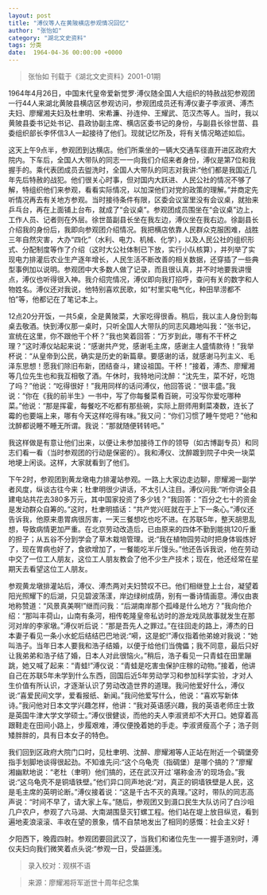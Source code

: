 ```yaml
---
layout: post
title: "溥仪等人在黄陂横店参观情况回忆"
author: "张怡如"
category: "湖北文史资料"
tags: 分类
date:  1964-04-36 00:00:00 +0000
---
```

> 张怡如
> 刊载于《湖北文史资料》2001-01期

1964年4月26日，中国末代皇帝爱新觉罗·溥仪随全国人大组织的特赦战犯参观团一行44人来湖北黄陂县横店区参观访问，参观团成员还有溥仪妻子李淑贤、溥杰夫妇、廖耀湘夫妇及杜聿明、宋希濂、孙连仲、王耀武、范汉杰等人。当时，我以黄陂县委书记处书记、县政协副主席、横店区委书记的身份，与副县长徐世苗、县委组织部长李怀信3人一起接待了他们。现就记忆所及，将有关情况略述如后。

这天上午9点半，参观团到达横店。他们所乘坐的一辆大交通车径直开进区政府大院内。下车后，全国人大带队的同志一一向我们介绍来者身份，溥仪是第7位和我握手的。乘代表团成员去盥洗时，全国人大带队的同志对我讲:“他们都是我国近几年先后特赦的战犯。他们很关心时事，但对国内大跃进、人民公社的情况不够了解，特组织他们来参观，看看实际情况，以加深他们对党的政策的理解。”并商定先听情况再去有关地方参观。当时接待条件有限，区委会议室里没有会议桌，就抬来乒乓台，再在上面铺上台布，就成了“会议桌”。参观团成员围坐在“会议桌”边上，工作人员、记者则在外层。徐世苗副县长坐在我左边，溥仪坐在我右边。徐副县长介绍我的身份后，我即向参观团介绍情况。我把横店依靠人民群众克服困难，战胜三年自然灾害，大办“四化”（水利、电力、机械、化学），以及人民公社的组织形式、分配制度等作了介绍（这时大公社体制已下放，实行小队核算），并列举了实现电力排灌后农业生产逐年增长，人民生活不断改善的相关数据，还穿插了一些典型事例加以说明。参观团中大多数人做了记录，而且很认真，并不时地要我讲慢点，溥仪也听得很入神。我介绍完情况，溥仪即向我打招呼，查问有关的数字和人物姓名。溥仪还对我说，他特别喜欢民歌，如“村里实电气化，种田旱涝都不怕”等，他都记在了笔记本上。

12点20分开饭，一共5桌，全是黄陂菜，大家吃得很香。稍后，我以主人身份到每桌去敬酒。快到溥仪那一桌时，只听全国人大带队的同志风趣地叫我：“张书记，宣统在这里，你不跟他干个杯？”我也笑着回答：“万岁到此，哪有不干杯之理？”这时溥仪站起来说：“感谢共产党，感谢毛主席，感谢主人盛情款待！”我举杯说：“从皇帝到公民，确实是历史的新篇章。要感谢的话，就感谢马列主义、毛泽东思想！愿我们除旧布新，团结奋斗，建设祖国。干杯！”接着，溥杰、廖耀湘等几位先生也和我互相敬了酒。午休时，我特地问沈醉：“沈先生，菜不好，吃饱了吗？”他说：“吃得很好！”我用同样的话问溥仪，他回答说：“很丰盛。”我说：“你在《我的前半生》一书中，写了你每餐菜肴百碗，可没写你爱吃哪种菜。”他说：“那是挥霍，每餐吃不吃都有那些碗，实际上厨师用剩菜凑数，连长了霉的也要端上来，哪有今天这样吃得有味。”我又问：“你们习惯了睡午觉吧？”他和沈醉都说睡不睡无所谓。我说：“那就随便转转吧。”

我这样做是有意让他们出来，以便让未参加接待工作的领导（如古博副专员）和同志们看一看（当时参观团的行动是保密的）。我和溥仪、沈醉踱到院子中央一块菜地埂上闲谈。这样，大家就看到了他们。

下午2时，参观团到黄龙墩电力排灌站参观。一路上大家边走边聊，廖耀湘一副学者风度，纵谈古往今来；杜聿明很少讲话，不太引人注目。溥仪问我:“听你讲全县建电站共花去380多万元，其中国家投资了多少钱？”我回答：“百分之七十的资金是发动群众自筹的。”这时，杜聿明插话：“共产党兴旺就在于上下一条心。”溥仪还告诉我，他原来患胃病很厉害，一天三餐想吃也吃不进。在苏联5年，整天胡思乱想，导致病情更加严重。在北京劳动改造后，已由原来的四体不勤到能挑120斤重的担子；从五谷不分到学会了草木栽培管理。说:“我在植物园劳动时把身体锻炼好了，现在胃病也好了，食欲增加了，一餐能吃半斤馒头。”他还告诉我说，他在劳动中交了一位工人朋友，这位工人朋友教会了他不少生产技术；现在，他还经常在星期天去看望这位工人朋友。

参观黄龙墩排灌站后，溥仪、溥杰两对夫妇赞叹不已。他们相继登上土台，凝望着阳光照耀下的后湖，只见碧波荡漾，岸边绿树成荫，别有一番诗情画意。溥仪由衷地称赞道：“风景真美啊!”继而问我：“后湖南岸那个孤峰是什么地方？”我向他介绍：“那叫丰荷山，山南有条河，相传乾隆皇帝私访时的游龙戏凤故事就发生在那河对岸的李家墩。”溥仪听后说：“那是吾先人之罪过。”在往回走的路上，溥杰的日本妻子看见一条小水蛇后结结巴巴地说:“嗬，这是蛇!”溥仪指着他弟媳对我说：“她叫浩子。当年日本人要我和浩子结婚，以便于给他们当傀儡；我不同意，最后只好让我弟弟和浩子结了婚，日本人对此很恼火。”稍后，浩子看见一只青蛙在田里蹦跳，她又喊了起来：“青蛙!”溥仪说：“青蛙是吃害虫保护庄稼的动物。”接着，他讲自己在苏联5年未学到什么东西，回国后近5年劳动学习和参加科学实验，才对人生价值有所认识，才逐渐认识了劳动改造世界的道理。我问他爱好什么，溥仪说:“喜爱民间文学，爱看报纸、新闻。”我问他爱写什么，他说：“喜欢写新体诗。”我问他对日本文学兴趣怎样，他讲：“我对英语感兴趣，我的英语老师庄士敦是英国牛津大学文学硕士。”溥仪很健谈，而他的夫人李淑贤却不大开口。她穿着高跟鞋走在田间小路上，步履艰难，溥仪便挽着她的手走。李淑贤瘦高个子；浩子则矮胖胖的，具有日本女子的特色。

我们回到区政府大院门口时，见杜聿明、沈醉、廖耀湘等人正站在附近一个碉堡旁指手划脚地谈得很起劲。不知谁先问:“这个乌龟壳（指碉堡）是哪个搞的？”廖耀湘幽默地说：“老杜（聿明）他们搞的，还在武汉开过`堪称金汤'的现场会。”我说:“这乌龟壳不是铜墙铁壁。”他们异口同声地说:“对，真正的铜墙铁壁是人民，这是毛主席的英明论断。”溥仪接着说：“这是千古不灭的真理。”这时，带队的同志高声说：“时间不早了，请大家上车。”随后，参观团又到滠口民生大队访问了白沙咀几户农户，参观了六马湖、大南湖围垦灭钉螺工程。他们站在堤上放目纵览，看到遍地麦浪滚滚、丰收在望的景象，情不自禁地发出了相同的感慨：社会主义好！

夕阳西下，晚霞四射。参观团要回武汉了，当我们和诸位先生一一握手道别时，溥仪夫妇向我们微笑着点头说:“参观一日，受益匪浅。

> 录入校对：观棋不语

> 来源：廖耀湘将军逝世十周年纪念集